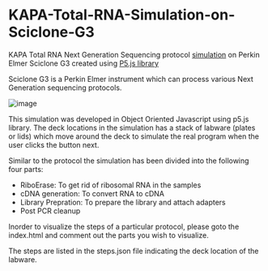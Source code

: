 # KAPA-Total-RNA-Simulation-on-Sciclone-G3
KAPA Total RNA Next Generation Sequencing protocol [simulation](https://shaikhfarheen03.github.io/KAPA-Total-RNA-Simulation-on-Sciclone-G3/) on Perkin Elmer Sciclone G3 created using [P5.js library](https://p5js.org/libraries/)

Sciclone G3 is a Perkin Elmer instrument which can process various Next Generation sequencing protocols. 


![image](https://user-images.githubusercontent.com/26681884/153646913-e4556e94-594c-40de-b5fe-4ebb64942297.png)

This simulation was developed in Object Oriented Javascript using p5.js library. 
The deck locations in the simulation has a stack of labware (plates or lids) which move around the deck to simulate the real program when the user clicks the button next. 

Similar to the protocol the simulation has been divided into the following four parts:
- RiboErase: To get rid of ribosomal RNA in the samples
- cDNA generation: To convert RNA to cDNA
- Library Prepration: To prepare the library and attach adapters
- Post PCR cleanup 

Inorder to visualize the steps of a particular protocol, please goto the index.html and comment out the parts you wish to visualize. 

The steps are listed in the steps.json file indicating the deck location of the labware. 
